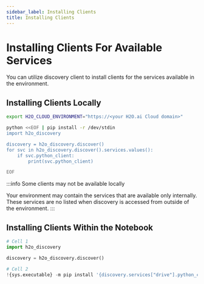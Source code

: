 ```yaml
---
sidebar_label: Installing Clients
title: Installing Clients
---
```


# Installing Clients For Available Services

You can utilize discovery client to install clients for the services available
in the environment.

## Installing Clients Locally

```sh
export H2O_CLOUD_ENVIRONMENT="https://<your H2O.ai Cloud domain>"
```

```sh
python <<EOF | pip install -r /dev/stdin
import h2o_discovery

discovery = h2o_discovery.discover()
for svc in h2o_discovery.discover().services.values():
    if svc.python_client:
        print(svc.python_client)

EOF
```

:::info Some clients may not be available locally

Your environment may contain the services that are available only internally.
These services are no listed when discovery is accessed from outside of the
environment.
:::

## Installing Clients Within the Notebook

```python
# Cell 1
import h2o_discovery

discovery = h2o_discovery.discover()
```

```python
# Cell 2
!{sys.executable} -m pip install '{discovery.services["drive"].python_client}'
```
